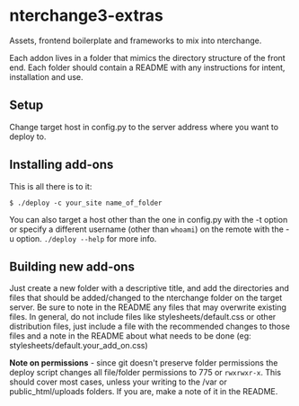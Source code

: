 nterchange3-extras
==================

Assets, frontend boilerplate and frameworks to mix into nterchange.

Each addon lives in a folder that mimics the directory structure of
the front end. Each folder should contain a README with any
instructions for intent, installation and use.

Setup
------------------

Change target host in config.py to the server address where you want to
deploy to.

Installing add-ons
------------------

This is all there is to it:

    $ ./deploy -c your_site name_of_folder

You can also target a host other than the one in config.py with the -t option or specify
a different username (other than `whoami`) on the remote with the -u option.
`./deploy --help` for more info.

Building new add-ons
--------------------

Just create a new folder with a descriptive title, and add the directories and
files that should be added/changed to the nterchange folder on the target server.
Be sure to note in the README any files that may overwrite existing files. In 
general, do not include files like stylesheets/default.css or other distribution
files, just include a file with the recommended changes to those files and a note
in the README about what needs to be done (eg: stylesheets/default.your_add_on.css)

**Note on permissions** - since git doesn't preserve folder permissions the
deploy script changes all file/folder permissions to 775 or `rwxrwxr-x`. This
should cover most cases, unless your writing to the /var or public_html/uploads
folders. If you are, make a note of it in the README.
